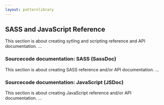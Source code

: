 ```yaml
---
layout: patternlibrary
---
```


## SASS and JavaScript Reference


This section is about creating sytling and scripting reference and API documentation.
...




### Sourcecode documentation: SASS (SassDoc)


This section is about creating SASS reference and/or API documentation.
...





### Sourcecode documentation: JavaScript (JSDoc) 


This section is about creating JavaScript reference and/or API documentation.
...





